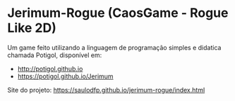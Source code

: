 # Jerimum-Rogue (CaosGame - Rogue Like 2D)

Um game feito utilizando a linguagem de programação simples e didatica chamada Potigol, disponível em: 

* http://potigol.github.io
* https://potigol.github.io/Jerimum

Site do projeto: https://saulodfp.github.io/jerimum-rogue/index.html
